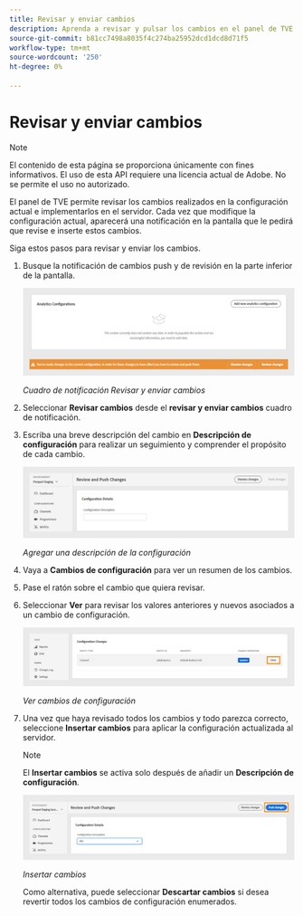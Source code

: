 ```yaml
---
title: Revisar y enviar cambios
description: Aprenda a revisar y pulsar los cambios en el panel de TVE.
source-git-commit: b81cc7498a8035f4c274ba25952dcd1dcd8d71f5
workflow-type: tm+mt
source-wordcount: '250'
ht-degree: 0%

---
```


# Revisar y enviar cambios

>[!NOTE]
>
>El contenido de esta página se proporciona únicamente con fines informativos. El uso de esta API requiere una licencia actual de Adobe. No se permite el uso no autorizado.

El panel de TVE permite revisar los cambios realizados en la configuración actual e implementarlos en el servidor. Cada vez que modifique la configuración actual, aparecerá una notificación en la pantalla que le pedirá que revise e inserte estos cambios.

Siga estos pasos para revisar y enviar los cambios.

1. Busque la notificación de cambios push y de revisión en la parte inferior de la pantalla.

   ![Revisar y enviar notificaciones de cambios](assets/review-changes.png)

   *Cuadro de notificación Revisar y enviar cambios*

1. Seleccionar **Revisar cambios** desde el **revisar y enviar cambios** cuadro de notificación.

1. Escriba una breve descripción del cambio en **Descripción de configuración** para realizar un seguimiento y comprender el propósito de cada cambio.

   ![Agregar una descripción de la configuración](assets/add-conf-desc.png)

   *Agregar una descripción de la configuración*

1. Vaya a **Cambios de configuración** para ver un resumen de los cambios.

1. Pase el ratón sobre el cambio que quiera revisar.

1. Seleccionar **Ver** para revisar los valores anteriores y nuevos asociados a un cambio de configuración.

   ![Ver cambios de configuración](assets/view-configuration-changes.png)

   *Ver cambios de configuración*

1. Una vez que haya revisado todos los cambios y todo parezca correcto, seleccione **Insertar cambios** para aplicar la configuración actualizada al servidor.

   >[!NOTE]
   >
   >El **Insertar cambios** se activa solo después de añadir un **Descripción de configuración**.

   ![Insertar cambios](assets/push-changes.png)

   *Insertar cambios*

   Como alternativa, puede seleccionar **Descartar cambios** si desea revertir todos los cambios de configuración enumerados.


